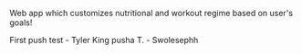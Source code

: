 Web app which customizes nutritional and workout regime based on user's goals!

First push test - Tyler
King pusha T. - Swolesephh